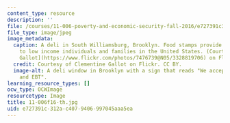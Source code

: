 ```yaml
---
content_type: resource
description: ''
file: /courses/11-006-poverty-and-economic-security-fall-2016/e727391c312ac4079406997045aaa5ea_11-006f16-th.jpg
file_type: image/jpeg
image_metadata:
  caption: A deli in South Williamsburg, Brooklyn. Food stamps provide assistance
    to low income individuals and families in the United States. (Courtesy of [Clementine
    Gallot](https://www.flickr.com/photos/7476739@N05/3328819706) on Flickr. CC BY.)
  credit: Courtesy of Clementine Gallot on Flickr. CC BY.
  image-alt: A deli window in Brooklyn with a sign that reads "We accept food stamps
    and EBT".
learning_resource_types: []
ocw_type: OCWImage
resourcetype: Image
title: 11-006f16-th.jpg
uid: e727391c-312a-c407-9406-997045aaa5ea
---
```

